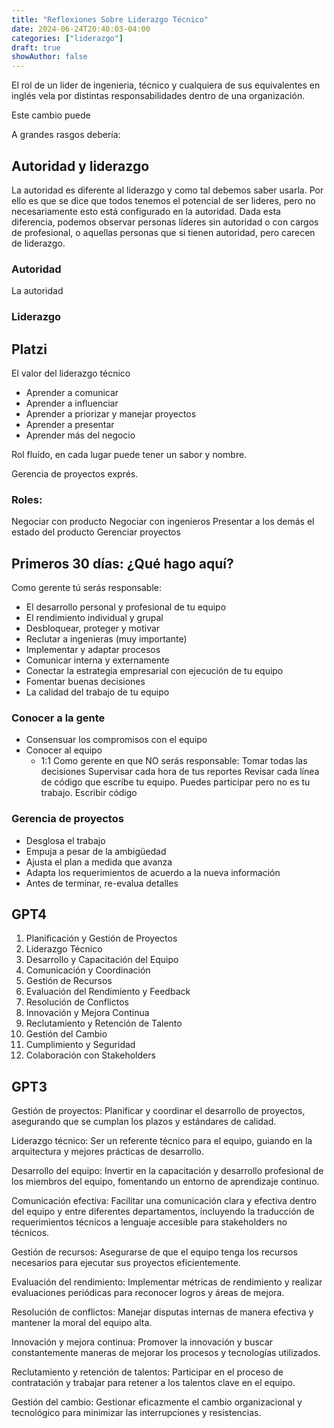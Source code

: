 ```yaml
---
title: "Reflexiones Sobre Liderazgo Técnico"
date: 2024-06-24T20:40:03-04:00
categories: ["liderazgo"]
draft: true
showAuthor: false
---
```


El rol de un lider de ingenieria, técnico y cualquiera de sus equivalentes en inglés vela por distintas responsabilidades dentro de una organización.

Este cambio puede


A grandes rasgos debería:

## Autoridad y liderazgo

La autoridad es diferente al liderazgo y como tal debemos saber usarla. Por ello es que se dice que todos tenemos el potencial de ser lideres, pero no necesariamente esto está configurado en la autoridad. Dada esta diferencia, podemos observar personas líderes sin autoridad o con cargos de profesional, o aquellas personas que si tienen autoridad, pero carecen de liderazgo.

### Autoridad

La autoridad

### Liderazgo

## Platzi

El valor del liderazgo técnico
- Aprender a comunicar
- Aprender a influenciar
- Aprender a priorizar y manejar proyectos
- Aprender a presentar
- Aprender más del negocio

Rol fluído, en cada lugar puede tener un sabor y nombre.

Gerencia de proyectos exprés.

### Roles:
Negociar con producto
Negociar con ingenieros
Presentar a los demás el estado del producto
Gerenciar proyectos


## Primeros 30 días: ¿Qué hago aquí?

Como gerente tú serás responsable:

- El desarrollo personal y profesional de tu equipo
- El rendimiento individual y grupal
- Desbloquear, proteger y motivar
- Reclutar a ingenieras (muy importante)
- Implementar y adaptar procesos
- Comunicar interna y externamente
- Conectar la estrategia empresarial con ejecución de tu equipo
- Fomentar buenas decisiones
- La calidad del trabajo de tu equipo


### Conocer a la gente

- Consensuar los compromisos con el equipo
- Conocer al equipo
  - 1:1
Como gerente en que NO serás responsable:
Tomar todas las decisiones
Supervisar cada hora de tus reportes
Revisar cada línea de código que escribe tu equipo. Puedes participar pero no es tu trabajo.
Escribir código


### Gerencia de proyectos

- Desglosa el trabajo
- Empuja a pesar de la ambigüedad
- Ajusta el plan a medida que avanza
- Adapta los requerimientos de acuerdo a la nueva información
- Antes de terminar, re-evalua detalles

## GPT4

1. Planificación y Gestión de Proyectos
2. Liderazgo Técnico
3. Desarrollo y Capacitación del Equipo
4. Comunicación y Coordinación
5. Gestión de Recursos
6. Evaluación del Rendimiento y Feedback
7. Resolución de Conflictos
8. Innovación y Mejora Continua
9. Reclutamiento y Retención de Talento
10. Gestión del Cambio
11. Cumplimiento y Seguridad
12. Colaboración con Stakeholders


## GPT3
Gestión de proyectos: Planificar y coordinar el desarrollo de proyectos, asegurando que se cumplan los plazos y estándares de calidad.

Liderazgo técnico: Ser un referente técnico para el equipo, guiando en la arquitectura y mejores prácticas de desarrollo.

Desarrollo del equipo: Invertir en la capacitación y desarrollo profesional de los miembros del equipo, fomentando un entorno de aprendizaje continuo.

Comunicación efectiva: Facilitar una comunicación clara y efectiva dentro del equipo y entre diferentes departamentos, incluyendo la traducción de requerimientos técnicos a lenguaje accesible para stakeholders no técnicos.

Gestión de recursos: Asegurarse de que el equipo tenga los recursos necesarios para ejecutar sus proyectos eficientemente.

Evaluación del rendimiento: Implementar métricas de rendimiento y realizar evaluaciones periódicas para reconocer logros y áreas de mejora.

Resolución de conflictos: Manejar disputas internas de manera efectiva y mantener la moral del equipo alta.

Innovación y mejora continua: Promover la innovación y buscar constantemente maneras de mejorar los procesos y tecnologías utilizados.

Reclutamiento y retención de talentos: Participar en el proceso de contratación y trabajar para retener a los talentos clave en el equipo.

Gestión del cambio: Gestionar eficazmente el cambio organizacional y tecnológico para minimizar las interrupciones y resistencias.
